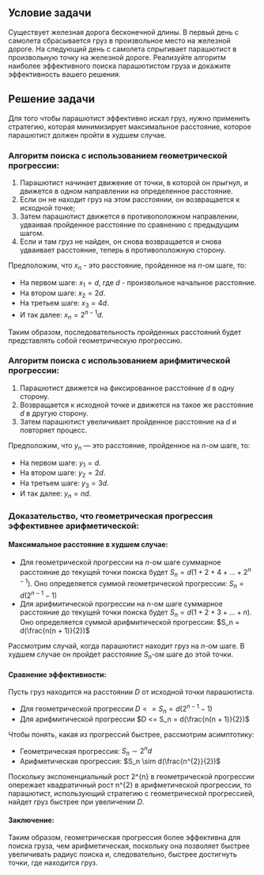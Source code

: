 ## Условие задачи

Существует железная дорога бесконечной длины. В первый день с самолета сбрасывается груз в произвольное место на железной дороге. На следующий день с самолета спрыгивает парашютист в произвольную точку на железной дороге. Реализуйте алгоритм наиболее эффективного поиска парашютистом груза и докажите эффективность вашего решения.

## Решение задачи

Для того чтобы парашютист эффективно искал груз, нужно применить стратегию, которая минимизирует максимальное расстояние, которое парашютист должен пройти в худшем случае.

### Алгоритм поиска с использованием геометрической прогрессии:

1. Парашютист начинает движение от точки, в которой он прыгнул, и движется в одном направлении на определенное расстояние.
2. Если он не находит груз на этом расстоянии, он возвращается к исходной точке;
3. Затем парашютист движется в противоположном направлении, удваивая пройденное расстояние по сравнению с предыдущим шагом.
4. Если и там груз не найден, он снова возвращается и снова удваивает расстояние, теперь в противоположную сторону.

Предположим, что $`x_n`$ - это расстояние, пройденное на  $`n`$-ом шаге, то:

* На первом шаге: $`x_1 = d`$, где $`d`$ - произвольное начальное расстояние.
* На втором шаге: $`x_2 = 2d`$.
* На третьем шаге: $`x_3 = 4d `$.
* И так далее: $`x_n = 2^{n-1}d`$.

Таким образом, последовательность пройденных расстояний будет представлять собой геометрическую прогрессию.

### Алгоритм поиска с использованием арифмитической прогрессии:

1. Парашютист движется на фиксированное расстояние $`d`$ в одну сторону.
2. Возвращается к исходной точке и движется на такое же расстояние $`d`$ в другую сторону.
3. Затем парашютист увеличивает пройденное расстояние на $`d`$ и повторяет процесс.

Предположим, что $`y_n`$ — это расстояние, пройденное на  $`n`$-ом шаге, то:

* На первом шаге: $`y_1 = d`$.
* На втором шаге: $`y_2 = 2d`$.
* На третьем шаге: $`y_3 = 3d `$.
* И так далее: $`y_n = nd`$.

### Доказательство, что геометрическая прогрессия эффективнее арифметической:

#### Максимальное расстояние в худшем случае:
* Для геометрической прогрессии на $`n`$-ом шаге суммарное расстояние до текущей точки поиска будет $`S_n = d(1 + 2 + 4 + ... + 2^{n-1})`$. Оно определяется суммой геометрической прогрессии:
$`S_n = d(2^{n-1} - 1)`$
* Для арифмитической прогрессии на $`n`$-ом шаге суммарное расстояние до текущей точки поиска будет $`S_n = d(1 + 2 + 3 + ... + n)`$. Оно определяется суммой арифмитической прогрессии: 
$`S_n = d(\frac{n(n + 1)}{2})`$

Рассмотрим случай, когда парашютист находит груз на $`n`$-ом шаге. В худшем случае он пройдет расстояние $`S_n`$-ом шаге до этой точки.

#### Сравнение эффективности:

Пусть груз находится на расстоянии $`D`$ от исходной точки парашютиста.

* Для геометрической прогрессии $`D <= S_n = d(2^{n-1} - 1)`$
* Для арифмитической прогрессии $`D <= S_n = d(\frac{n(n + 1)}{2})`$

Чтобы понять, какая из прогрессий быстрее, рассмотрим асимптотику:

* Геометрическая прогрессия: $`S_n \sim 2^{n}d`$
* Арифметическая прогрессия: $`S_n \sim d(\frac{n^{2}}{2})`$

Поскольку экспоненциальный рост 2^{n} в геометрической прогрессии опережает квадратичный рост n^{2} в арифметической прогрессии, то парашютист, использующий стратегию с геометрической прогрессией, найдет груз быстрее при увеличении $`D`$.

#### Заключение:

Таким образом, геометрическая прогрессия более эффективна для поиска груза, чем арифметическая, поскольку она позволяет быстрее увеличивать радиус поиска и, следовательно, быстрее достигнуть точки, где находится груз.
